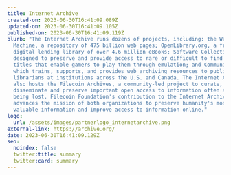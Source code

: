 ```yaml
---
title: Internet Archive
created-on: 2023-06-30T16:41:09.089Z
updated-on: 2023-06-30T16:41:09.105Z
published-on: 2023-06-30T16:41:09.119Z
blurb: "The Internet Archive runs dozens of projects, including: the Wayback
  Machine, a repository of 475 billion web pages; OpenLibrary.org, a free,
  digital lending library of over 4.6 million eBooks; Software Collections,
  designed to preserve and provide access to rare or difficult to find software
  titles that enable gamers to play them through emulation; and Community Webs,
  which trains, supports, and provides web archiving resources to public
  librarians at institutions across the U.S. and Canada. The Internet Archive
  also hosts the Filecoin Archives, a community-led project to curate,
  disseminate and preserve important open access to information often at risk of
  being lost. Filecoin Foundation's contribution to the Internet Archive
  advances the mission of both organizations to preserve humanity's most
  valuable information and improve access to information online."
logo:
  url: /assets/images/partnerlogo_internetarchive.png
external-link: https://archive.org/
date: 2023-06-30T16:41:09.129Z
seo:
  noindex: false
  twitter:title: summary
  twitter:card: summary
---
```

